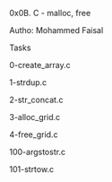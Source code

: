 0x0B. C - malloc, free

Autho: Mohammed Faisal

Tasks

0-create_array.c

1-strdup.c

2-str_concat.c

3-alloc_grid.c

4-free_grid.c

100-argstostr.c

101-strtow.c
